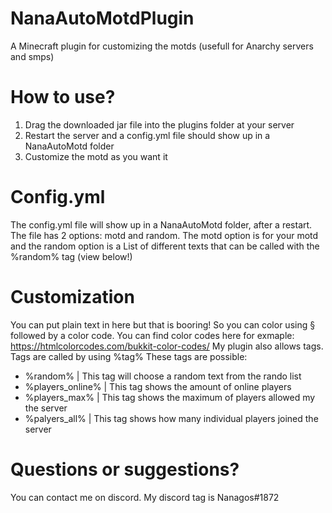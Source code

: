 # NanaAutoMotdPlugin
A Minecraft plugin for customizing the motds (usefull for Anarchy servers and smps)
# How to use?
1. Drag the downloaded jar file into the plugins folder at your server
2. Restart the server and a config.yml file should show up in a NanaAutoMotd folder
3. Customize the motd as you want it
# Config.yml
The config.yml file will show up in a NanaAutoMotd folder, after a restart.
The file has 2 options: motd and random.
The motd option is for your motd and the random option is a List of different texts that can be called with the %random% tag (view below!)
# Customization
You can put plain text in here but that is booring!
So you can color using § followed by a color code. You can find color codes here for exmaple: https://htmlcolorcodes.com/bukkit-color-codes/
My plugin also allows tags. Tags are called by using %tag%
These tags are possible:
  - %random% | This tag will choose a random text from the rando list
  - %players_online% | This tag shows the amount of online players
  - %players_max% | This tag shows the maximum of players allowed my the server
  - %palyers_all% | This tag shows how many individual players joined the server
# Questions or suggestions?
You can contact me on discord. My discord tag is Nanagos#1872
